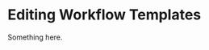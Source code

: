 [title]: # (Editing Workflow Templates)
[tags]: # (XXX)
[priority]: # (5870)
# Editing Workflow Templates
Something here.
